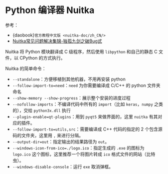 # Python 编译器 Nuitka

参考：

- {daobook}`官方教程中文版 <nuitka-doc/zh_CN/>`
- [Nuitka常见问题解决集锦-独孤九剑之破Bug式](https://zhuanlan.zhihu.com/p/156883484)

Nuitka 将 Python 模块翻译成 C 级程序，然后使用 `libpython` 和自己的静态 C 文件，以 CPython 的方式执行。

Nuitka 的简单命令：

- `--standalone`：方便移植到其他机器，不用再安装 python
- `--follow-import-to=need`：`need` 为你需要编译成 C/C++ 的 python 文件夹命名
- `--show-memory --show-progress`：展示整个安装的进度过程
- `--nofollow-imports`：不编译代码中所有的 `import`（比如 `keras`，`numpy` 之类的），交给 `python3x.dll` 执行
- `--plugin-enable=qt-plugins`：用到 `pyqt5` 来做界面的，这里 `nuitka` 有其对应的插件。
- `--follow-import-to=utils,src`：需要编译成 C++ 代码的指定的 2 个包含源码的文件夹，这里用 `,` 来进行分隔。
- `--output-dir=out`：指定输出的结果路径为 `out`。
- `--windows-icon-from-ico=./logo.ico`：指定生成的 `.exe` 的图标为 `logo.ico` 这个图标，这里推荐一个将图片转成 `ico` 格式文件的网站（比特虫）。
- `--windows-disable-console`：运行 `exe` 取消弹框。
